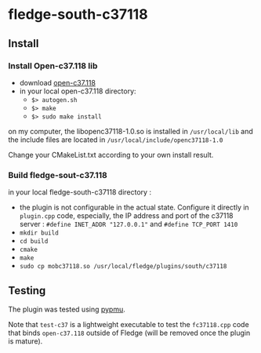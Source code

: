 # fledge-south-c37118
## Install
### Install Open-c37.118 lib
* download [open-c37.118](https://github.com/marsolla/Open-C37.118)
* in your local open-c37.118 directory:
  * `$> autogen.sh`
  * `$> make`
  * `$> sudo make install`

on my computer, the libopenc37118-1.0.so is installed in `/usr/local/lib` and the include files are located in `/usr/local/include/openc37118-1.0`

Change your CMakeList.txt according to your own install result.

### Build fledge-sout-c37.118
in your local fledge-south-c37118 directory :
* the plugin is not configurable in the actual state. Configure it directly in `plugin.cpp` code, especially, the IP address and port of the c37118 server : `#define INET_ADDR "127.0.0.1"` and
`#define TCP_PORT 1410`
* `mkdir build`
* `cd build`
* `cmake`
* `make`
* `sudo cp mobc37118.so /usr/local/fledge/plugins/south/c37118`

## Testing

The plugin was tested using [pypmu](https://github.com/iicsys/pypmu).

Note that `test-c37` is a lightweight executable to test the `fc37118.cpp` code that binds `open-c37.118` outside of Fledge (will be removed once the plugin is mature).